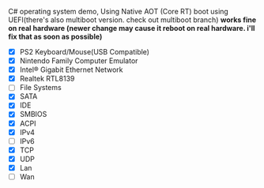 C# operating system demo, Using Native AOT (Core RT) boot using UEFI(there's also multiboot version. check out multiboot branch) **works fine on real hardware (newer change may cause it reboot on real hardware. i'll fix that as soon as possible)**  
 - [x] PS2 Keyboard/Mouse(USB Compatible)
 - [x] Nintendo Family Computer Emulator
 - [x] Intel® Gigabit Ethernet Network 
 - [x] Realtek RTL8139
 - [ ] File Systems 
 - [x] SATA
 - [x] IDE
 - [x] SMBIOS
 - [x] ACPI
 - [x] IPv4
 - [ ] IPv6
 - [x] TCP
 - [x] UDP
 - [x] Lan
 - [ ] Wan  
